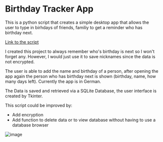 <html>
  

<h1><strong>Birthday Tracker App</strong></h1>

This is a python script that creates a simple desktop app that allows the user to type in birhdays of friends, familiy to get a reminder who has birthday next.

<a href='./bd2.py'>Link to the script</a>

I created this project to always remember who's birthday is next so I won't forget any. However, I would just use it to save nicknames since the data is not encrypted.

The user is able to add the name and birthday of a person, after opening the app again the person who has birthday next is shown (birthday, name, how many days left).
Currently the app is in German.

The Data is saved and retrieved via a SQLite Database, the user interface is created by Tkinter.

This script could be improved by:
- Add encryption
- Add function to delete data or to view database without having to use a database browser

![image](https://user-images.githubusercontent.com/8615534/148412776-ee4a5d1c-5db5-4b67-8309-348e4c640260.png)
  
</html>

